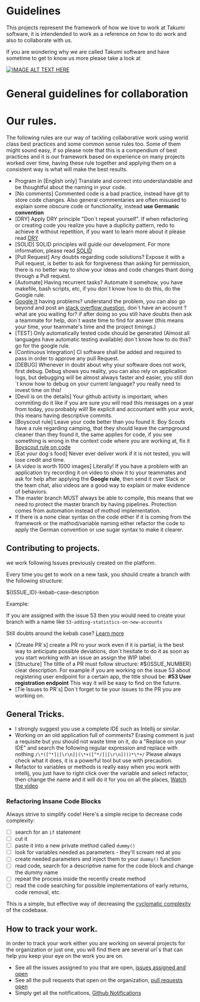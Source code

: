 # Guidelines

This projects represent the framework of how we love to work at Takumi software, it is intendended
to work as a reference on how to do work and also to collaborate with us. 

If you are wondering why we are called Takumi software and have sometime to get to know us more please take a look at

[![IMAGE ALT TEXT HERE](https://img.youtube.com/vi/9EI3aEFANBo/0.jpg)](https://www.youtube.com/watch?v=9EI3aEFANBo)

# General guidelines for collaboration

# Our rules. 

The following rules are our way of tackling collaborative work using world class best practices
and some common sense rules too. Some of them might sound easy, if so please note that this is a compendium
of best practices and it is our framework based on experience on many projects worked over time, having these rule together
and applying them on a consistent way is what will make the best results.


- Program in [English only] Translate and correct into understandable and be thoughtful about the naming in your code.
- [No comments] Commented code is a bad practice, instead have git to store code changes. Also general commentaries are often misused to explain some obscure code or functionality, instead **use Germanic convention**  
- [DRY] Apply DRY principle "Don´t repeat yourself". If when refactoring or creating code you realize you have a duplicity pattern, redo to achieve it without repetition, if you want to learn more about it please read [DRY](https://dzone.com/articles/software-design-principles-dry-kiss-and-yagni)
- [SOLID] SOLID principles will guide our development. For more information, please read [SOLID](https://www.hashbangcode.com/article/solid-principles-php)
- [Pull Request] Any doubts regarding code solutions? Expose it with a Pull request, is better to ask for forgiveness than asking for permission, there is no better way to show your ideas and code changes thant doing through a Pull request.
- [Automate] Having recurrent tasks? Automate it somehow, you have makefile, bash scripts, etc, if you don´t know how to do this, do the Google rule.
- [Google It](www.google.com) having problems? understand the problem, you can also go beyond and post an [stack overflow question](https://stackoverflow.com/), don´t have an account ? what are you waiting for? if after doing so you still have doubts then ask a teammate for help, don´t waste time to find for answer (this means your time, your teammate's time and the project timings.)
- [TEST] Only automatically tested code should be generated (Almost all languages have automatic testing available) don´t know how to do this? go for the google rule.
- [Continuous Integration] CI software shall be added and required to pass in order to approve any pull Request. 
- [DEBUG] Whenever in doubt about why your software does not work, first debug. Debug shows you reality, you can also rely on application logs, but debugging will be almost always faster and easier, you still don´t know how to debug on your current language? you really need to invest time on this!
- [Devil is on the details] Your github activity is important, when commiting do it like if you are sure you will read this messages on a year from today, you probably will! Be explicit and accountant with your work, this means having descriptive commits.
- [Boyscout rule] Leave your code better than you found it. Boy Scouts have a rule regarding camping, that they should leave the campground cleaner than they found it, the same applies for code, if you see something is wrong in the context code where you are working at, fix it [Boyscout rule on code](https://medium.com/@biratkirat/step-8-the-boy-scout-rule-robert-c-martin-uncle-bob-9ac839778385) 
- [Eat your dog´s food] Never ever deliver work if it is not tested, you will lose credit and time.
- [A video is worth 1000 images] Literally! If you have a problem with an application try recording it on video to show it to your teammates and ask for help after applying the **Google rule**, then send it over Slack or the team chat, also videos are a good way to explain or make evidence of behaviors. 
- The master branch MUST always be able to compile, this means that we need to protect the master branch by having pipelines. Protection comes from automation instead of mothod implementation.
- If there is a none clear syntax on the code either if it is coming from the framework or the mathod/variable naming either refactor the code to apply the German convention or use sugar syntax to make it clearer.


## Contributing to projects.

we work following Issues previously created on the platform. 

Every time you get to work on a new task, you should create a branch with the following structure: 

${ISSUE_ID}-kebab-case-description

Example: 

If you are assigned with the issue 53 then you would need to create your branch with a name like `53-adding-statistics-on-new-accounts`

Still doubts around the kebab case? [Learn more](https://wiki.c2.com/?KebabCase)

- [Create PR´s] create a PR ro your work even if it is partial, is the best way to anticipate possible deviations, don´t hesitate to do it as soon as you start working with an issue an assign the WIP label.
- [Structure] The tiltle of a PR must follow structure: #${ISSUE_NUMBER} clear description. For example if you are working on the issue 53 about registering user endpoint for a certain app, the title shoud be: **#53 User registration endpoint** This way it will be easy to find on the futurre.
- [Tie Issues to PR´s] Don´t forget to tie your issues to the PR you are working on.
 
## General Tricks.

-  I strongly suggest you use a complete IDE such as Intellij or similar.
-  Working on an old application full of comments? Erasing comment is just a requisite but you should not waste time on it, do a "Replace on your IDE" and search the following regular expression and replace with nothing
  `/\*([^*]|[\r\n]|(\*+([^*/]|[\r\n])))*\*+/`
Please always check what it does, it is a powerful tool but use with precaution.
-  Refactor to variables or methods is really easy when you work with intellij, you just have to right click over the variable and select refactor, then change the name and it will do it for you on all the places, [Watch the video](https://www.youtube.com/watch?v=_Fv7Bn9qwkI)

### Refactoring Insane Code Blocks
Always strive to simplify code! Here's a simple recipe to decrease code complexity:

- [ ] search for an `if` statement
- [ ] cut it
- [ ] paste it into a new private method called `dummy()`
- [ ] look for variables needed as parameters - they'll scream red at you
- [ ] create needed parameters and inject them to your `dummy()` function
- [ ] read code, search for a descriptive name for the code block and change the dummy name
- [ ] repeat the process inside the recently create method
- [ ] read the code searching for possible implementations of early returns, code removal, etc.

This is a simple, but effective way of decreasing the [cyclomatic complexity](https://en.wikipedia.org/wiki/Cyclomatic_complexity) of the codebase.


## How to track your work.

In order to track your work either you are working on several projects for the organization or just one, you will find there are several url´s that can help you keep your eye on the work you are on.

- See all the issues assigned to you that are open, [issues assigned and open](https://github.com/issues?q=user%3Atakumi-software+is%3Aopen)
- See all the pull requests that open on the organization, [pull requests open](https://github.com/pulls?q=user%3Atakumi-software+is%3Aopen)
- Simply get all the notifications, [Github Notifications](https://github.com/notifications)
      
